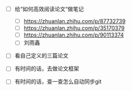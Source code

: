 - [ ] 给“如何高效阅读论文“做笔记
  - [ ] https://zhuanlan.zhihu.com/p/87732739
  - [ ] https://zhuanlan.zhihu.com/p/35170379
  - [ ] https://zhuanlan.zhihu.com/p/90113374
  - [ ] 刘雨鑫
- [ ] 看自己定义的三篇论文
- [ ] 有时间的话，去做论文框架
- [ ] 有时间的话，查一查怎么自动同步git

